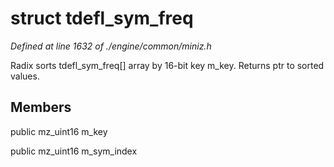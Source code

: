 # struct tdefl_sym_freq

*Defined at line 1632 of ./engine/common/miniz.h*

 Radix sorts tdefl_sym_freq[] array by 16-bit key m_key. Returns ptr to sorted values. 



## Members

public mz_uint16 m_key

public mz_uint16 m_sym_index



